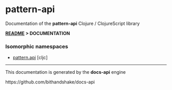 
# <strong>pattern-api</strong>

<p>Documentation of the <strong>pattern-api</strong> Clojure / ClojureScript library</p>

<strong>[README](../README.md) > DOCUMENTATION</strong>

### Isomorphic namespaces

* [pattern.api](cljc/pattern/API.md) [cljc]

---

<p>This documentation is generated by the <strong>docs-api</strong> engine</p>
https://github.com/bithandshake/docs-api
